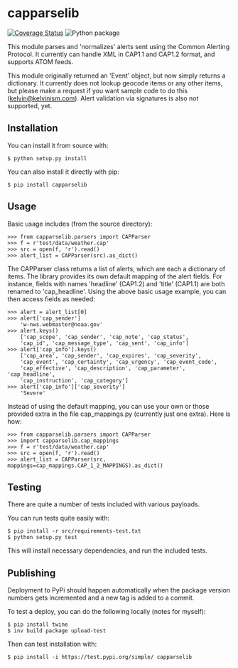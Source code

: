 # capparselib

[![Coverage Status](https://coveralls.io/repos/github/kelvinn/capparselib/badge.svg?branch=master)](https://coveralls.io/github/kelvinn/capparselib?branch=master)
![Python package](https://github.com/kelvinn/capparselib/workflows/Python%20package/badge.svg)

This module parses and 'normalizes' alerts sent using the
Common Alerting Protocol. It currently can handle XML in
CAP1.1 and CAP1.2 format, and supports ATOM feeds.

This module originally returned an 'Event' object, but now
simply returns a dictionary. It currently does not lookup geocode
items or any other items, but please make a request if you want
sample code to do this (kelvin@kelvinism.com). Alert validation
via signatures is also not supported, yet.

## Installation

You can install it from source with:

    $ python setup.py install

You can also install it directly with pip:

    $ pip install capparselib

## Usage

Basic usage includes (from the source directory):

    >>> from capparselib.parsers import CAPParser
    >>> f = r'test/data/weather.cap'
    >>> src = open(f, 'r').read()
    >>> alert_list = CAPParser(src).as_dict()

The CAPParser class returns a list of alerts, which are each a
dictionary of items. The library provides its own default mapping 
of the alert fields. For instance, fields with names 'headline' (CAP1.2)
and 'title' (CAP1.1) are both renamed to 'cap_headline'.
Using the above basic usage example, you can then access fields as needed:

    >>> alert = alert_list[0]
    >>> alert['cap_sender']
        'w-nws.webmaster@noaa.gov'
    >>> alert.keys()
        ['cap_scope', 'cap_sender', 'cap_note', 'cap_status',
        'cap_id', 'cap_message_type', 'cap_sent', 'cap_info']
    >>> alert['cap_info'].keys()
        ['cap_area', 'cap_sender', 'cap_expires', 'cap_severity',
        'cap_event', 'cap_certainty', 'cap_urgency', 'cap_event_code',
        'cap_effective', 'cap_description', 'cap_parameter', 'cap_headline',
        'cap_instruction', 'cap_category']
    >>> alert['cap_info']['cap_severity']
        'Severe'

Instead of using the default mapping, you can use your own or those provided extra in the 
file cap_mappings.py (currently just one extra). Here is how:

    >>> from capparselib.parsers import CAPParser
    >>> import capparselib.cap_mappings 
    >>> f = r'test/data/weather.cap'
    >>> src = open(f, 'r').read()
    >>> alert_list = CAPParser(src, mappings=cap_mappings.CAP_1_2_MAPPINGS).as_dict()


   

## Testing

There are quite a number of tests included with various payloads.

You can run tests quite easily with:

    $ pip install -r src/requirements-test.txt 
    $ python setup.py test
    
This will install necessary dependencies, and run the included tests.

## Publishing

Deployment to PyPi should happen automatically when the package version numbers gets incremented and a new tag
is added to a commit.

To test a deploy, you can do the following locally (notes for myself):

    $ pip install twine
    $ inv build package upload-test
    
Then can test installation with:

    $ pip install -i https://test.pypi.org/simple/ capparselib
 